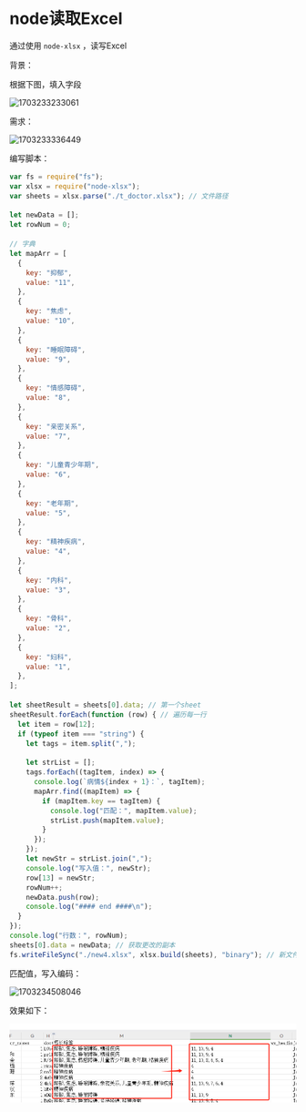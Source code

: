 # node读取Excel

通过使用 `node-xlsx` ，读写Excel

背景：

根据下图，填入字段

![1703233233061](/assets/1703233233061.png)

需求：


![1703233336449](/assets/1703233336449.png)

编写脚本：

```js
var fs = require("fs");
var xlsx = require("node-xlsx");
var sheets = xlsx.parse("./t_doctor.xlsx"); // 文件路径

let newData = [];
let rowNum = 0;

// 字典
let mapArr = [
  {
    key: "抑郁",
    value: "11",
  },
  {
    key: "焦虑",
    value: "10",
  },
  {
    key: "睡眠障碍",
    value: "9",
  },
  {
    key: "情感障碍",
    value: "8",
  },
  {
    key: "亲密关系",
    value: "7",
  },
  {
    key: "儿童青少年期",
    value: "6",
  },
  {
    key: "老年期",
    value: "5",
  },
  {
    key: "精神疾病",
    value: "4",
  },
  {
    key: "内科",
    value: "3",
  },
  {
    key: "骨科",
    value: "2",
  },
  {
    key: "妇科",
    value: "1",
  },
];

let sheetResult = sheets[0].data; // 第一个sheet
sheetResult.forEach(function (row) { // 遍历每一行
  let item = row[12];
  if (typeof item === "string") {
    let tags = item.split(",");

    let strList = [];
    tags.forEach((tagItem, index) => {
      console.log(`病情${index + 1}：`, tagItem);
      mapArr.find((mapItem) => {
        if (mapItem.key == tagItem) {
          console.log("匹配：", mapItem.value);
          strList.push(mapItem.value);
        }
      });
    });
    let newStr = strList.join(",");
    console.log("写入值：", newStr);
    row[13] = newStr;
    rowNum++;
    newData.push(row);
    console.log("#### end ####\n");
  }
});
console.log("行数：", rowNum);
sheets[0].data = newData; // 获取更改的副本
fs.writeFileSync("./new4.xlsx", xlsx.build(sheets), "binary"); // 新文件路径
```

匹配值，写入编码：

![1703234508046](/assets/1703234508046.png)

效果如下：

![1703234707757](assets/1703234707757.png)



